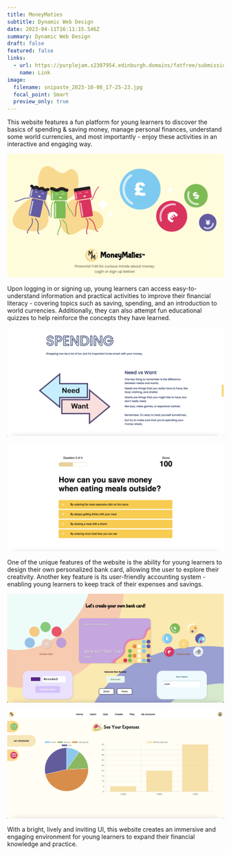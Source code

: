 ```yaml
---
title: MoneyMaties
subtitle: Dynamic Web Design
date: 2023-04-11T16:11:15.546Z
summary: Dynamic Web Design
draft: false
featured: false
links:
  - url: https://purplejam.s2307954.edinburgh.domains/fatfree/submission2/
    name: Link
image:
  filename: snipaste_2023-10-08_17-25-23.jpg
  focal_point: Smart
  preview_only: true
---
```

This website features a fun platform for young learners to discover the basics of spending & saving money, manage personal finances, understand some world currencies, and most importantly - enjoy these activities in an interactive and engaging way.

![](snipaste_2023-10-08_17-25-23.jpg)

Upon logging in or signing up, young learners can access easy-to-understand information and practical activities to improve their financial literacy - covering topics such as saving, spending, and an introduction to world currencies. Additionally, they can also attempt fun educational quizzes to help reinforce the concepts they have learned.

![](snipaste_2023-10-08_17-34-19.jpg)

![](snipaste_2023-10-08_17-34-55.jpg)

One of the unique features of the website is the ability for young learners to design their own personalized bank card, allowing the user to explore their creativity. Another key feature is its user-friendly accounting system - enabling young learners to keep track of their expenses and savings. 

![](snipaste_2023-10-08_17-41-35.jpg)

![](snipaste_2023-10-08_17-38-25.jpg)

With a bright, lively and inviting UI, this website creates an immersive and engaging environment for young learners to expand their financial knowledge and practice.